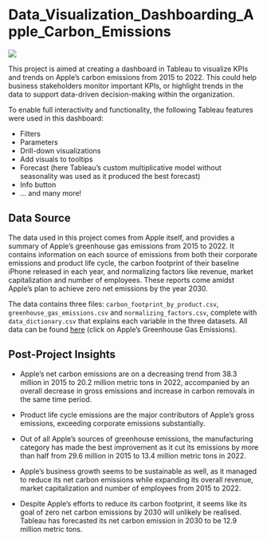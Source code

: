 # Data_Visualization_Dashboarding_Apple_Carbon_Emissions

![](https://www.apple.com/newsroom/images/values/environment/Apple_commits-100-percent-carbon-neutrality-for-supply-chain-and-products-by-2030-solar-farm_07212020_big.jpg.large_2x.jpg)

This project is aimed at creating a dashboard in Tableau to visualize KPIs and trends on Apple’s carbon emissions from 2015 to 2022. This could help business stakeholders monitor important KPIs, or highlight trends in the data to support data-driven decision-making within the organization. 

To enable full interactivity and functionality, the following Tableau features were used in this dashboard:

- Filters
- Parameters
- Drill-down visualizations
- Add visuals to tooltips
- Forecast (here Tableau’s custom multiplicative model without seasonality was used as it produced the best forecast)
- Info button
- ... and many more!

## Data Source

The data used in this project comes from Apple itself, and provides a summary of Apple’s greenhouse gas emissions from 2015 to 2022. It contains information on each source of emissions from both their corporate emissions and product life cycle, the carbon footprint of their baseline iPhone released in each year, and normalizing factors like revenue, market capitalization and number of employees. These reports come amidst Apple’s plan to achieve zero net emissions by the year 2030. 

The data contains three files: `carbon_footprint_by_product.csv`, `greenhouse_gas_emissions.csv` and `normalizing_factors.csv`, complete with `data_dictionary.csv` that explains each variable in the three datasets.  All data can be found [here](https://mavenanalytics.io/data-playground?page=5&pageSize=5) (click on Apple’s Greenhouse Gas Emissions).

## Post-Project Insights 

- Apple’s net carbon emissions are on a decreasing trend from 38.3 million in 2015 to 20.2 million metric tons in 2022, accompanied by an overall decrease in gross emissions and increase in carbon removals in the same time period.
  
- Product life cycle emissions are the major contributors of Apple’s gross emissions, exceeding corporate emissions substantially. 

- Out of all Apple’s sources of greenhouse emissions, the manufacturing category has made the best improvement as it cut its emissions by more than half from 29.6 million in 2015 to 13.4 million metric tons in 2022.
  
- Apple’s business growth seems to be sustainable as well, as it managed to reduce its net carbon emissions while expanding its overall revenue, market capitalization and number of employees from 2015 to 2022.
  
- Despite Apple’s efforts to reduce its carbon footprint, it seems like its goal of zero net carbon emissions by 2030 will unlikely be realised. Tableau has forecasted its net carbon emission in 2030 to be 12.9 million metric tons. 



